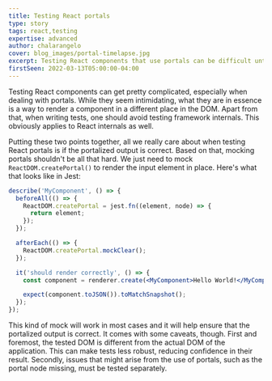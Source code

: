 ```yaml
---
title: Testing React portals
type: story
tags: react,testing
expertise: advanced
author: chalarangelo
cover: blog_images/portal-timelapse.jpg
excerpt: Testing React components that use portals can be difficult until you understand what you really need to be testing.
firstSeen: 2022-03-13T05:00:00-04:00
---
```


Testing React components can get pretty complicated, especially when dealing with portals. While they seem intimidating, what they are in essence is a way to render a component in a different place in the DOM. Apart from that, when writing tests, one should avoid testing framework internals. This obviously applies to React internals as well.

Putting these two points together, all we really care about when testing React portals is if the portalized output is correct. Based on that, mocking portals shouldn't be all that hard. We just need to mock `ReactDOM.createPortal()` to render the input element in place. Here's what that looks like in Jest:

```jsx
describe('MyComponent', () => {
  beforeAll(() => {
    ReactDOM.createPortal = jest.fn((element, node) => {
      return element;
    });
  });

  afterEach(() => {
    ReactDOM.createPortal.mockClear();
  });

  it('should render correctly', () => {
    const component = renderer.create(<MyComponent>Hello World!</MyComponent>);

    expect(component.toJSON()).toMatchSnapshot();
  });
});
```

This kind of mock will work in most cases and it will help ensure that the portalized output is correct. It comes with some caveats, though. First and foremost, the tested DOM is different from the actual DOM of the application. This can make tests less robust, reducing confidence in their result. Secondly, issues that might arise from the use of portals, such as the portal node missing, must be tested separately.
